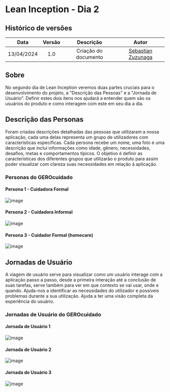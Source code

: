 # Lean Inception -  Dia 2

## Histórico de versões
|    Data    | Versão |      Descrição       |                    Autor                     |
|:----------:|:------:|:--------------------:|:--------------------------------------------:|
| 13/04/2024 |  1.0   | Criação do documento | [Sebastian Zuzunaga](https://github.com/sebazac332) |

## Sobre
No segundo dia de Lean Inception veremos duas partes cruciais para o desenvolvimento do projeto, a "Descrição das Pessoas" e a "Jornada de Usuário". Definir estes dois itens nos ajudará a entender quem são os usuários do produto e como interagem com este em seu dia a dia.

## Descrição das Personas
Foram criadas descrições detalhadas das pessoas que utilizaram a nossa aplicação, cada uma delas representa um grupo de utilizadores com características específicas. Cada persona recebe um nome, uma foto e uma descrição que inclui informações como idade, gênero, necessidades, desafios, metas e comportamentos típicos. O objetivo é definir as caracteristicas dos diferentes grupos que utilizarão o produto para assim poder visualizar com clareza suas necessidades em relação à aplicação.

### Personas do GEROcuidado
#### Persona 1 - Cuidadora Formal

![image](../assets/GEROpessoa1.PNG)

#### Persona 2 - Cuidadora Informal

![image](../assets/GEROpessoa2.PNG)

#### Persona 3 - Cuidador Formal (homecare)

![image](../assets/GEROpessoa3.PNG)

## Jornadas de Usuário
A viagem de usuário serve para visualizar como um usuário interage com a aplicação passo a passo, desde a primeira interação até a conclusão de suas tarefas, serve também para ver em que contexto se vai usar, onde e quando. Ajuda-nos a identificar as necessidades do utilizador e possíveis problemas durante a sua utilização. Ajuda a ter uma visão completa da experiência do usuário.

### Jornadas de Usuário do GEROcuidado
#### Jornada de Usuário 1

![image](../assets/GEROjornada1.PNG)

#### Jornada de Usuário 2

![image](../assets/GEROjornada2.PNG)

#### Jornada de Usuário 3

![image](../assets/GEROjornada3.PNG)
